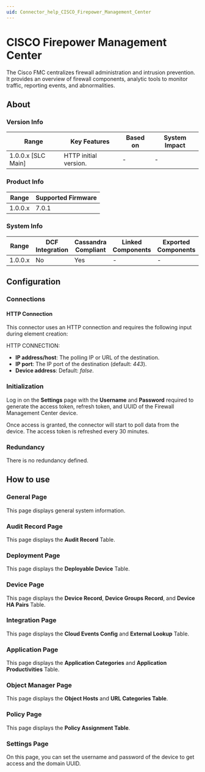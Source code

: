```yaml
---
uid: Connector_help_CISCO_Firepower_Management_Center
---
```


# CISCO Firepower Management Center

The Cisco FMC centralizes firewall administration and intrusion prevention. It provides an overview of firewall components, analytic tools to monitor traffic, reporting events, and abnormalities.

## About

### Version Info

| **Range**            | **Key Features**      | **Based on** | **System Impact** |
|----------------------|-----------------------|--------------|-------------------|
| 1.0.0.x [SLC Main]   | HTTP initial version. | -            | -                 |

### Product Info

| Range     | Supported Firmware     |
|-----------|------------------------|
| 1.0.0.x   | 7.0.1                  |

### System Info

| Range     | DCF Integration     | Cassandra Compliant     | Linked Components     | Exported Components     |
|-----------|---------------------|-------------------------|-----------------------|-------------------------|
| 1.0.0.x   | No                  | Yes                     | -                     | -                       |

## Configuration

### Connections

#### HTTP Connection

This connector uses an HTTP connection and requires the following input during element creation:

HTTP CONNECTION:

- **IP address/host**: The polling IP or URL of the destination.
- **IP port**: The IP port of the destination (default: *443*).
- **Device address**: Default: *false*.

### Initialization

Log in on the **Settings** page with the **Username** and **Password** required to generate the access token, refresh token, and UUID of the Firewall Management Center device.

Once access is granted, the connector will start to poll data from the device. The access token is refreshed every 30 minutes.

### Redundancy

There is no redundancy defined.

## How to use

### General Page

This page displays general system information.

### Audit Record Page

This page displays the **Audit Record** Table.

### Deployment Page

This page displays the **Deployable Device** Table.

### Device Page

This page displays the **Device Record**, **Device Groups Record**, and **Device HA Pairs** Table.

### Integration Page

This page displays the **Cloud Events Config** and **External Lookup** Table.

### Application Page

This page displays the **Application Categories** and **Application Productivities** Table.

### Object Manager Page

This page displays the **Object Hosts** and **URL Categories Table**.

### Policy Page

This page displays the **Policy Assignment Table**.

### Settings Page

On this page, you can set the username and password of the device to get access and the domain UUID.
